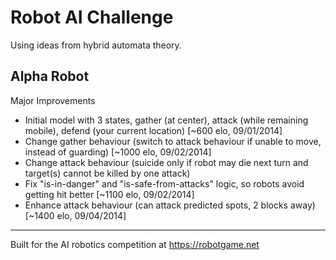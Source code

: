 Robot AI Challenge
==================
Using ideas from hybrid automata theory.

Alpha Robot
-----------
Major Improvements

- Initial model with 3 states, gather (at center), attack (while remaining mobile), defend (your current location) [~600 elo, 09/01/2014]
- Change gather behaviour (switch to attack behaviour if unable to move, instead of guarding) [~1000 elo, 09/02/2014]
- Change attack behaviour (suicide only if robot may die next turn and target(s) cannot be killed by one attack)
- Fix "is-in-danger" and "is-safe-from-attacks" logic, so robots avoid getting hit better [~1100 elo, 09/02/2014]
- Enhance attack behaviour (can attack predicted spots, 2 blocks away) [~1400 elo, 09/04/2014]

-----------
Built for the AI robotics competition at https://robotgame.net
